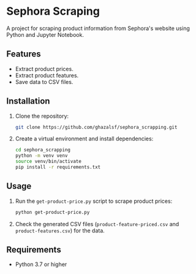 # Sephora Scraping

A project for scraping product information from Sephora's website using Python and Jupyter Notebook.

## Features

- Extract product prices.
- Extract product features.
- Save data to CSV files.

## Installation

1. Clone the repository:
   ```sh
   git clone https://github.com/ghazalsf/sephora_scrapping.git
   ```
2. Create a virtual environment and install dependencies:
   ```sh
   cd sephora_scrapping
   python -m venv venv
   source venv/bin/activate
   pip install -r requirements.txt
   ```

## Usage

1. Run the `get-product-price.py` script to scrape product prices:
   ```sh
   python get-product-price.py
   ```
2. Check the generated CSV files (`product-feature-priced.csv` and `product-features.csv`) for the data.

## Requirements

- Python 3.7 or higher
